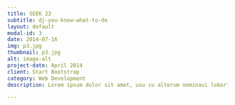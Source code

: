 ```yaml
---
title: SEEK 23
subtitle: dj-you-know-what-to-do
layout: default
modal-id: 3
date: 2014-07-16
img: p3.jpg
thumbnail: p3.jpg
alt: image-alt
project-date: April 2014
client: Start Bootstrap
category: Web Development
description: Lorem ipsum dolor sit amet, usu cu alterum nominavi lobortis. At duo novum diceret. Tantas apeirian vix et, usu sanctus postulant inciderint ut, populo diceret necessitatibus in vim. Cu eum dicam feugiat noluisse.

---
```


